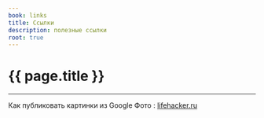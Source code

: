 ```yaml
---
book: links
title: Ссылки
description: полезные ссылки
root: true
---
```



# {{ page.title }}
-----

Как публиковать картинки из Google Фото : [lifehacker.ru](https://lifehacker.ru/embed-google-photos)